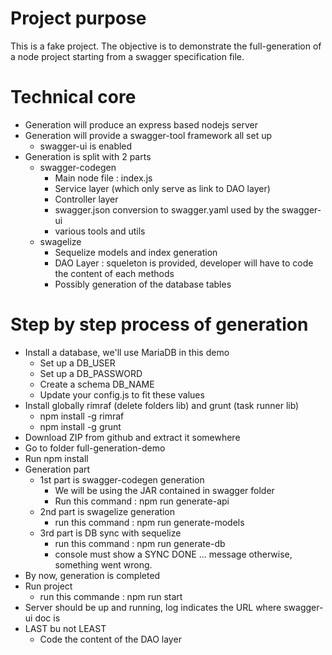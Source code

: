 # Project purpose
This is a fake project. The objective is to demonstrate the full-generation of a node project starting from a swagger specification file.<br />


# Technical core
* Generation will produce an express based nodejs server
* Generation will provide a swagger-tool framework all set up
    * swagger-ui is enabled
* Generation is split with 2 parts
    * swagger-codegen
        * Main node file : index.js
        * Service layer (which only serve as link to DAO layer)
        * Controller layer
        * swagger.json conversion to swagger.yaml used by the swagger-ui
        * various tools and utils
    * swagelize
        * Sequelize models and index generation
        * DAO Layer : squeleton is provided, developer will have to code the content of each methods
        * Possibly generation of the database tables

# Step by step process of generation

* Install a database, we'll use MariaDB in this demo
    * Set up a DB_USER
    * Set up a DB_PASSWORD
    * Create a schema DB_NAME
    * Update your config.js to fit these values
* Install globally rimraf (delete folders lib) and grunt (task runner lib)
    * npm install -g rimraf
    * npm install -g grunt
* Download ZIP from github and extract it somewhere
* Go to folder full-generation-demo
* Run npm install
* Generation part
    * 1st part is swagger-codegen generation
        * We will be using the JAR contained in swagger folder
        * Run this command : npm run generate-api
    * 2nd part is swagelize generation
        * run this command : npm run generate-models
    * 3rd part is DB sync with sequelize
        * run this command : npm run generate-db
        * console must show a SYNC DONE ... message otherwise, something went wrong.
* By now, generation is completed
* Run project
    * run this commande : npm run start
* Server should be up and running, log indicates the URL where swagger-ui doc is
* LAST bu not LEAST
    * Code the content of the DAO layer
